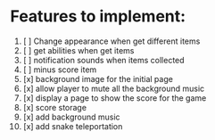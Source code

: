 # Features to implement:

1. [ ] Change appearance when get different items
2. [ ] get abilities when get items
3. [ ] notification sounds when items collected
4. [ ] minus score item
5. [x] background image for the initial page
6. [x] allow player to mute all the background music
7. [x] display a page to show the score for the game
8. [x] score storage
9. [x] add background music
10. [x] add snake teleportation
